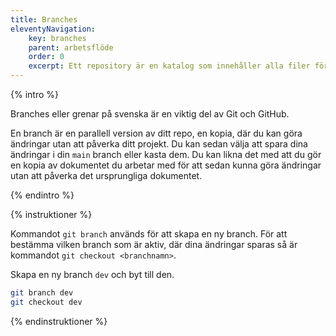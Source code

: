 ```yaml
---
title: Branches
eleventyNavigation:
    key: branches
    parent: arbetsflöde
    order: 0
    excerpt: Ett repository är en katalog som innehåller alla filer för ett projekt.
---
```


{% intro %}

Branches eller grenar på svenska är en viktig del av Git och GitHub. 

En branch är en parallell version av ditt repo, en kopia, där du kan göra ändringar utan att påverka ditt projekt. Du kan sedan välja att spara dina ändringar i din `main` branch eller kasta dem. Du kan likna det med att du gör en kopia av dokumentet du arbetar med för att sedan kunna göra ändringar utan att påverka det ursprungliga dokumentet.

{% endintro %}

{% instruktioner %}

Kommandot `git branch` används för att skapa en ny branch. För att bestämma vilken branch som är aktiv, där dina ändringar sparas så är kommandot `git checkout <branchnamn>`.

Skapa en ny branch `dev` och byt till den.
```bash
git branch dev
git checkout dev
```

{% endinstruktioner %}